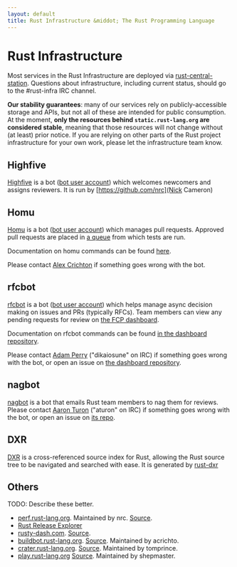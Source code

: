```yaml
---
layout: default
title: Rust Infrastructure &middot; The Rust Programming Language
---
```


# Rust Infrastructure

Most services in the Rust Infrastructure are deployed via [rust-central-station][]. Questions about infrastructure, including current status, should go to the #rust-infra IRC channel.

**Our stability guarantees**: many of our services rely on publicly-accessible storage and APIs, but not all of these are intended for public consumption. At the moment, **only the resources behind `static.rust-lang.org` are considered stable**, meaning that those resources will not change without (at least) prior notice. If you are relying on other parts of the Rust project infrastructure for your own work, please let the infrastructure team know.

## Highfive

[Highfive](https://github.com/nrc/highfive) is a bot ([bot user account](https://github.com/rust-highfive)) which welcomes newcomers and assigns reviewers. It is run by [https://github.com/nrc](Nick Cameron)

## Homu

[Homu](http://github.com/barosl/homu/) is a bot ([bot user account](https://github.com/bors)) which manages pull requests. Approved pull requests are placed in [a queue](http://buildbot2.rust-lang.org/homu/queue/rust) from which tests are run.

Documentation on homu commands can be found [here](http://buildbot2.rust-lang.org/homu/).

Please contact [Alex Crichton](https://github.com/alexcrichton) if something goes wrong with the bot.

## rfcbot

[rfcbot](https://github.com/dikaiosune/rust-dashboard) is a bot ([bot user account](https://github.com/rfcbot)) which helps manage async decision making on issues and PRs (typically RFCs). Team members can view any pending requests for review on [the FCP dashboard](http://rusty-dash.com/fcp).

Documentation on rfcbot commands can be found [in the dashboard repository](https://github.com/dikaiosune/rust-dashboard/blob/master/RFCBOT.md).

Please contact [Adam Perry](https://github.com/dikaiosune) ("dikaiosune" on IRC) if something goes wrong with the bot, or open an issue on [the dashboard repository](https://github.com/dikaiosune/rust-dashboard/).

## nagbot

[nagbot](https://github.com/aturon/nag-rs) is a bot that emails Rust team members to nag them for reviews. Please contact [Aaron Turon](https://github.com/aturon) ("aturon" on IRC) if something goes wrong with the bot, or open an issue on [its repo](https://github.com/aturon/nag-rs).

## DXR

[DXR](https://dxr.mozilla.org/rust/source/) is a cross-referenced source index for Rust, allowing the Rust source tree to be navigated and searched with ease. It is generated by [rust-dxr](https://github.com/nrc/rust-dxr)

## Others

TODO: Describe these better.

* [perf.rust-lang.org](http://perf.rust-lang.org/). Maintained by nrc. [Source](https://github.com/nrc/rustc-perf).
* [Rust Release Explorer](http://ashleygwilliams.github.io/rust-release-explorer/)
* [rusty-dash.com](http://rusty-dash.com/). [Source](https://github.com/dikaiosune/rust-dashboard).
* [buildbot.rust-lang.org](http://buildbot.rust-lang.org/). [Source](https://github.com/rust-lang/rust-buildbot). Maintained by acrichto.
* [crater.rust-lang.org](https://crater.rust-lang.org/). [Source](https://github.com/rust-lang-nursery/crater). Maintained by tomprince.
* [play.rust-lang.org](http://play.rust-lang.org/) [Source](https://github.com/integer32llc/rust-playground). Maintained by shepmaster.

[rust-central-station]: https://github.com/alexcrichton/rust-central-station
